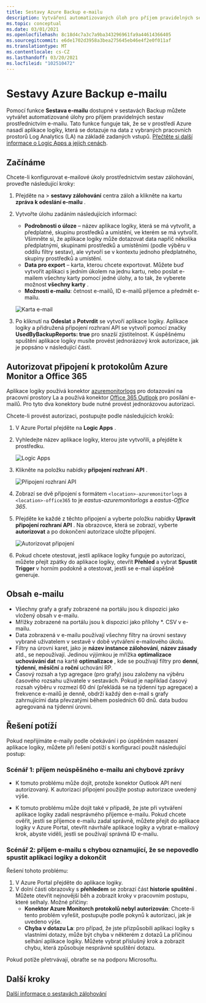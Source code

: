 ```yaml
---
title: Sestavy Azure Backup e-mailu
description: Vytváření automatizovaných úloh pro příjem pravidelných sestav prostřednictvím e-mailu
ms.topic: conceptual
ms.date: 03/01/2021
ms.openlocfilehash: 8c18d4c7a3c7a9ba343296961fa9a44614366405
ms.sourcegitcommit: e6de1702d3958a3bea275645eb46e4f2e0f011af
ms.translationtype: MT
ms.contentlocale: cs-CZ
ms.lasthandoff: 03/20/2021
ms.locfileid: "102510472"
---
```

# <a name="email-azure-backup-reports"></a>Sestavy Azure Backup e-mailu

Pomocí funkce **Sestava e-mailu** dostupné v sestavách Backup můžete vytvářet automatizované úlohy pro příjem pravidelných sestav prostřednictvím e-mailu. Tato funkce funguje tak, že se v prostředí Azure nasadí aplikace logiky, která se dotazuje na data z vybraných pracovních prostorů Log Analytics (LA) na základě zadaných vstupů. [Přečtěte si další informace o Logic Apps a jejich cenách](https://azure.microsoft.com/pricing/details/logic-apps/).

## <a name="getting-started"></a>Začínáme

Chcete-li konfigurovat e-mailové úkoly prostřednictvím sestav zálohování, proveďte následující kroky:

1.  Přejděte na   >  **sestavy zálohování** centra záloh a klikněte na kartu **zpráva k odeslání e-mailu** .
2.  Vytvořte úlohu zadáním následujících informací:
    * **Podrobnosti o úloze** – název aplikace logiky, která se má vytvořit, a předplatné, skupinu prostředků a umístění, ve kterém se má vytvořit. Všimněte si, že aplikace logiky může dotazovat data napříč několika předplatnými, skupinami prostředků a umístěními (podle výběru v oddílu filtry sestav), ale vytvoří se v kontextu jednoho předplatného, skupiny prostředků a umístění.
    * **Data pro export** – karta, kterou chcete exportovat. Můžete buď vytvořit aplikaci s jedním úkolem na jednu kartu, nebo poslat e-mailem všechny karty pomocí jedné úlohy, a to tak, že vyberete možnost **všechny karty** .
    * **Možnosti e-mailu**: četnost e-mailů, ID e-mailů příjemce a předmět e-mailu.

    ![Karta e-mail](./media/backup-azure-configure-backup-reports/email-tab.png)

3.  Po kliknutí na **Odeslat** a **Potvrdit** se vytvoří aplikace logiky. Aplikace logiky a přidružená připojení rozhraní API se vytvoří pomocí značky **UsedByBackupReports: true** pro snazší zjistitelnost. K úspěšnému spuštění aplikace logiky musíte provést jednorázový krok autorizace, jak je popsáno v následující části.

## <a name="authorize-connections-to-azure-monitor-logs-and-office-365"></a>Autorizovat připojení k protokolům Azure Monitor a Office 365

Aplikace logiky používá konektor [azuremonitorlogs](https://docs.microsoft.com/connectors/azuremonitorlogs/) pro dotazování na pracovní prostory La a používá konektor [Office 365 Outlook](https://docs.microsoft.com/connectors/office365connector/) pro posílání e-mailů. Pro tyto dva konektory bude nutné provést jednorázovou autorizaci. 
 
Chcete-li provést autorizaci, postupujte podle následujících kroků:

1.  V Azure Portal přejděte na **Logic Apps** .
2.  Vyhledejte název aplikace logiky, kterou jste vytvořili, a přejděte k prostředku.

    ![Logic Apps](./media/backup-azure-configure-backup-reports/logic-apps.png)

3.  Klikněte na položku nabídky **připojení rozhraní API** .

    ![Připojení rozhraní API](./media/backup-azure-configure-backup-reports/api-connections.png)

4.  Zobrazí se dvě připojení s formátem `<location>-azuremonitorlogs` a `<location>-office365` to je _eastus-azuremonitorlogs_ a _eastus-Office 365_.
5.  Přejděte ke každé z těchto připojení a vyberte položku nabídky **Upravit připojení rozhraní API** . Na obrazovce, která se zobrazí, vyberte **autorizovat** a po dokončení autorizace uložte připojení.

    ![Autorizovat připojení](./media/backup-azure-configure-backup-reports/authorize-connections.png)

6.  Pokud chcete otestovat, jestli aplikace logiky funguje po autorizaci, můžete přejít zpátky do aplikace logiky, otevřít **Přehled** a vybrat **Spustit Trigger** v horním podokně a otestovat, jestli se e-mail úspěšně generuje.

## <a name="contents-of-the-email"></a>Obsah e-mailu

* Všechny grafy a grafy zobrazené na portálu jsou k dispozici jako vložený obsah v e-mailu.
* Mřížky zobrazené na portálu jsou k dispozici jako přílohy *. CSV v e-mailu.
* Data zobrazená v e-mailu používají všechny filtry na úrovni sestavy vybrané uživatelem v sestavě v době vytváření e-mailového úkolu.
* Filtry na úrovni karet, jako je **název instance zálohování**, **název zásady** atd., se nepoužívají. Jedinou výjimkou je mřížka **optimalizace uchovávání dat** na kartě **optimalizace** , kde se používají filtry pro **denní**, **týdenní**, **měsíční** a **roční** uchování RP.
* Časový rozsah a typ agregace (pro grafy) jsou založeny na výběru časového rozsahu uživatele v sestavách. Pokud je například časový rozsah výběru v rozmezí 60 dní (překládá se na týdenní typ agregace) a frekvence e-mailů je denně, obdrží každý den e-mail s grafy zahrnujícími data převzatými během posledních 60 dnů. data budou agregovaná na týdenní úrovni.

## <a name="troubleshooting-issues"></a>Řešení potíží

Pokud nepřijímáte e-maily podle očekávání i po úspěšném nasazení aplikace logiky, můžete při řešení potíží s konfigurací použít následující postup:

### <a name="scenario-1-receiving-neither-a-successful-email-nor-an-error-email"></a>Scénář 1: příjem neúspěšného e-mailu ani chybové zprávy

* K tomuto problému může dojít, protože konektor Outlook API není autorizovaný. K autorizaci připojení použijte postup autorizace uvedený výše.

* K tomuto problému může dojít také v případě, že jste při vytváření aplikace logiky zadali nesprávného příjemce e-mailu. Pokud chcete ověřit, jestli se příjemce e-mailu zadal správně, můžete přejít do aplikace logiky v Azure Portal, otevřít návrháře aplikace logiky a vybrat e-mailový krok, abyste viděli, jestli se používají správná ID e-mailu.

### <a name="scenario-2-receiving-an-error-email-that-says-that-the-logic-app-failed-to-execute-to-completion"></a>Scénář 2: příjem e-mailu s chybou oznamující, že se nepovedlo spustit aplikaci logiky a dokončit

Řešení tohoto problému:
1.  V Azure Portal přejděte do aplikace logiky.
2.  V dolní části obrazovky s **přehledem** se zobrazí část **historie spuštění** . Můžete otevřít nejnovější běh a zobrazit kroky v pracovním postupu, které selhaly. Možné příčiny:
    * **Konektor Azure Monitorch protokolů nebyl autorizován**: Chcete-li tento problém vyřešit, postupujte podle pokynů k autorizaci, jak je uvedeno výše.
    * **Chyba v dotazu La**: pro případ, že jste přizpůsobili aplikaci logiky s vlastními dotazy, může být chyba v některém z dotazů La příčinou selhání aplikace logiky. Můžete vybrat příslušný krok a zobrazit chybu, která způsobuje nesprávné spuštění dotazu.

Pokud potíže přetrvávají, obraťte se na podporu Microsoftu.

## <a name="next-steps"></a>Další kroky
[Další informace o sestavách zálohování](https://docs.microsoft.com/azure/backup/configure-reports)
